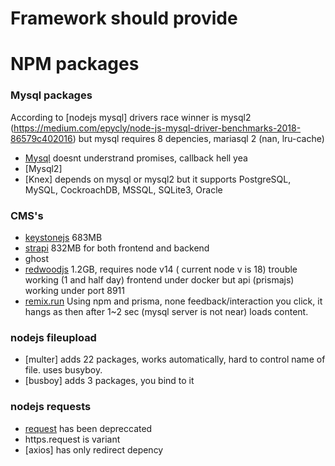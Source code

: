 # Framework should provide

# NPM packages 
### Mysql packages
According to [nodejs mysql] drivers race winner is mysql2 (https://medium.com/epycly/node-js-mysql-driver-benchmarks-2018-86579c402016)
but mysql requires 8 depencies, mariasql 2 (nan, lru-cache) 
* [Mysql](https://www.npmjs.com/package/mysql)  doesnt understrand promises, callback hell yea
* [Mysql2]
* [Knex] depends on mysql or mysql2 but it supports PostgreSQL, MySQL, CockroachDB, MSSQL, SQLite3, Oracle

### CMS's
* [keystonejs](keystonejs.com) 683MB
* [strapi](strapi) 832MB for both frontend and backend
* ghost
* [redwoodjs](https://redwoodjs.com/docs/introduction) 1.2GB, requires node v14 ( current node v is 18) trouble working (1 and half day) frontend under docker but api (prismajs) working under port 8911
* [remix.run](https://remix.run/) Using npm and prisma, none feedback/interaction you click, it hangs as then after 1~2 sec (mysql server is not near) loads content.


### nodejs fileupload
* [multer] adds 22 packages, works automatically, hard to control name of file.  uses busyboy. 
* [busboy] adds 3 packages, you bind to it


### nodejs requests
* [request](https://www.npmjs.com/package/request) has been depreccated
* https.request is variant
* [axios] has only redirect depency
